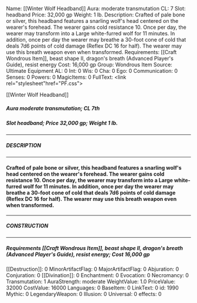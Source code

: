 Name: [[Winter Wolf Headband]]
Aura: moderate transmutation
CL: 7
Slot: headband
Price: 32,000 gp
Weight: 1 lb.
Description: Crafted of pale bone or silver, this headband features a snarling wolf's head centered on the wearer's forehead. The wearer gains cold resistance 10. Once per day, the wearer may transform into a Large white-furred wolf for 11 minutes. In addition, once per day the wearer may breathe a 30-foot cone of cold that deals 7d6 points of cold damage (Reflex DC 16 for half). The wearer may use this breath weapon even when transformed.
Requirements: [[Craft Wondrous Item]], beast shape II, dragon's breath (Advanced Player's Guide), resist energy
Cost: 16,000 gp
Group: Wondrous Item
Source: Ultimate Equipment
AL: 0
Int: 0
Wis: 0
Cha: 0
Ego: 0
Communication: 0
Senses: 0
Powers: 0
MagicItems: 0
FullText: <link rel="stylesheet"href="PF.css"><div class="heading"><p class="alignleft">[[Winter Wolf Headband]]</p><div style="clear: both;"></div></div><div><h5><b>Aura </b>moderate transmutation; <b>CL </b>7th</h5><h5><b>Slot </b>headband; <b>Price </b>32,000 gp; <b>Weight </b>1 lb.</h5></div><hr/><div><h5><b>DESCRIPTION</b></h5></div><hr/><div><h4><p>Crafted of pale bone or silver, this headband features a snarling wolf's head centered on the wearer's forehead. The wearer gains cold resistance 10. Once per day, the wearer may transform into a Large white-furred wolf for 11 minutes. In addition, once per day the wearer may breathe a 30-foot cone of cold that deals 7d6 points of cold damage (Reflex DC 16 for half). The wearer may use this breath weapon even when transformed.</p></h4></div><hr/><div><h5><b>CONSTRUCTION</b></h5></div><hr/><div><h5><b>Requirements </b>[[Craft Wondrous Item]], <i>beast shape II</i>, <i>dragon's breath (Advanced Player's Guide)</i>, <i>resist energy</i>; <b>Cost </b>16,000 gp</h5></div>
[[Destruction]]: 0
MinorArtifactFlag: 0
MajorArtifactFlag: 0
Abjuration: 0
Conjuration: 0
[[Divination]]: 0
Enchantment: 0
Evocation: 0
Necromancy: 0
Transmutation: 1
AuraStrength: moderate
WeightValue: 1.0
PriceValue: 32000
CostValue: 16000
Languages: 0
BaseItem: 0
LinkText: 0
id: 1990
Mythic: 0
LegendaryWeapon: 0
Illusion: 0
Universal: 0
effects: 0
